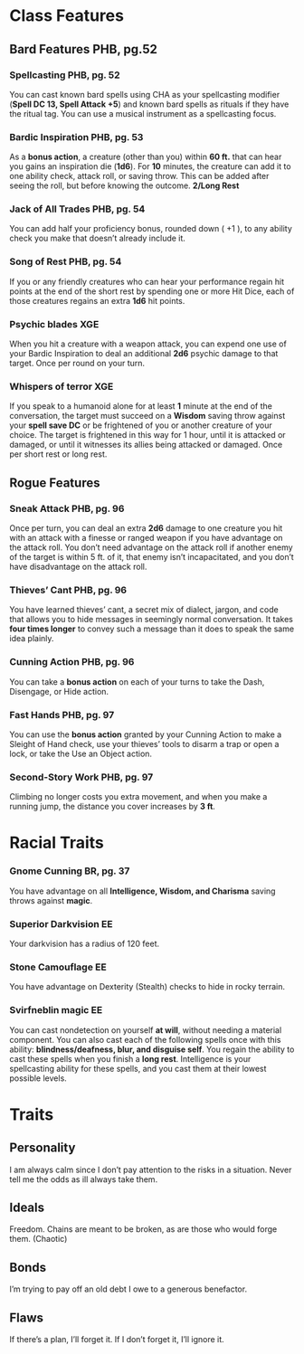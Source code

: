 # Class Features

## Bard Features PHB, pg.52

### Spellcasting PHB, pg. 52

You can cast known bard spells using CHA as your spellcasting modifier (**Spell DC 13, Spell Attack +5**) and known bard spells as rituals if they have the ritual tag. You can use a musical instrument as a spellcasting focus.

### Bardic Inspiration PHB, pg. 53

As a **bonus action**, a creature (other than you) within **60 ft.** that can hear you gains an inspiration die (**1d6**). For **10** minutes, the creature can add it to one ability check, attack roll, or saving throw. This can be added after seeing the roll, but before knowing the outcome. **2/Long Rest**

### Jack of All Trades PHB, pg. 54

You can add half your proficiency bonus, rounded down ( +1 ), to any ability check you make that doesn’t already include it.

### Song of Rest PHB, pg. 54

If you or any friendly creatures who can hear your performance regain hit points at the end of the short rest by spending one or more Hit Dice, each of those creatures regains an extra **1d6** hit points.

### Psychic blades XGE

When you hit a creature with a weapon attack, you can expend one use of your Bardic Inspiration to deal an additional **2d6** psychic damage to that target. Once per round on your turn.

### Whispers of terror XGE

If you speak to a humanoid alone for at least **1** minute at the end of the conversation, the target must succeed on a **Wisdom** saving throw against your **spell save DC** or be frightened of you or another creature of your choice. The target is frightened in this way for 1 hour, until it is attacked or damaged, or until it witnesses its allies being attacked or damaged.
Once per short rest or long rest.

## Rogue Features

### Sneak Attack PHB, pg. 96

Once per turn, you can deal an extra **2d6** damage to one creature you hit with an attack with a finesse or ranged weapon if you have advantage on the attack roll. You don’t need advantage on the attack roll if another enemy of the target is within 5 ft. of it, that enemy isn’t incapacitated, and you don’t have disadvantage on the attack roll.

### Thieves’ Cant PHB, pg. 96

You have learned thieves’ cant, a secret mix of dialect, jargon, and code that allows you to hide messages in seemingly normal conversation. It takes **four times longer** to convey such a message than it does to speak the same idea plainly.

### Cunning Action PHB, pg. 96

You can take a **bonus action** on each of your turns to take the Dash, Disengage, or Hide action.

### Fast Hands PHB, pg. 97

You can use the **bonus action** granted by your Cunning Action to make a Sleight of Hand check, use your thieves’ tools to disarm a trap or open a lock, or take the Use an Object action.

### Second-Story Work PHB, pg. 97

Climbing no longer costs you extra movement, and when you make a running jump, the distance you cover increases by **3 ft**.

# Racial Traits

### Gnome Cunning BR, pg. 37

You have advantage on all **Intelligence, Wisdom, and Charisma** saving throws against **magic**.

### Superior Darkvision EE

Your darkvision has a radius of 120 feet.

### Stone Camouflage EE

You have advantage on Dexterity (Stealth) checks to hide in rocky terrain.

### Svirfneblin magic EE

You can cast nondetection on yourself **at will**, without needing a material component. You can also cast each of the following spells once with this ability: **blindness/deafness, blur, and disguise self**. You regain the ability to cast these spells when you finish a **long rest**.
Intelligence is your spellcasting ability for these spells, and you cast them at their lowest possible levels.

# Traits

## Personality

I am always calm since I don’t pay attention to the risks in a situation. Never tell me the odds as ill always take them.

## Ideals

Freedom. Chains are meant to be broken, as are those who would forge them. (Chaotic)

## Bonds

I’m trying to pay off an old debt I owe to a generous benefactor.

## Flaws

If there’s a plan, I’ll forget it. If I don’t forget it, I’ll ignore it.
